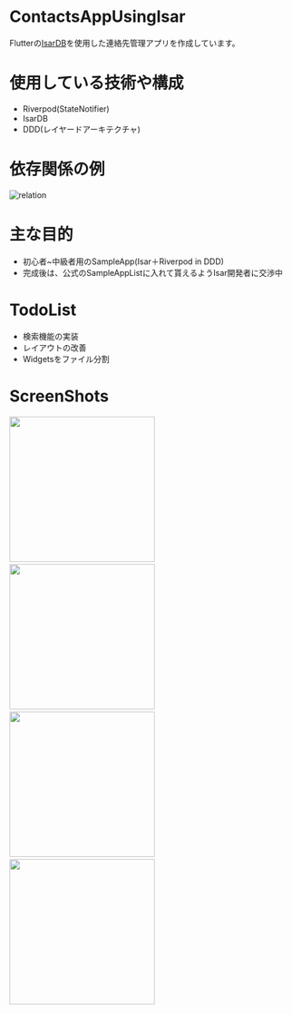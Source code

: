 # ContactsAppUsingIsar

Flutterの[IsarDB](https://github.com/isar/isar)を使用した連絡先管理アプリを作成しています。

# 使用している技術や構成
- Riverpod(StateNotifier)
- IsarDB
- DDD(レイヤードアーキテクチャ)

# 依存関係の例
![relation](https://user-images.githubusercontent.com/42883378/202861865-ba1ee5f1-d2af-425e-9972-1ab39da265b5.png)

# 主な目的
- 初心者~中級者用のSampleApp(Isar＋Riverpod in DDD)
- 完成後は、公式のSampleAppListに入れて貰えるようIsar開発者に交渉中

# TodoList
- 検索機能の実装
- レイアウトの改善
- Widgetsをファイル分割

# ScreenShots
<img src="https://user-images.githubusercontent.com/42883378/202862398-0e62fc87-a519-4d74-b7b3-cee542eee6c0.png" width="256">　<img src="https://user-images.githubusercontent.com/42883378/202862401-535691b1-bc6a-4b10-8205-76660f519f6a.png" width="256">　<img src="https://user-images.githubusercontent.com/42883378/202862403-ce1b4b1b-b8eb-446a-a3d6-54df589b1aa1.png" width="256">　<img src="https://user-images.githubusercontent.com/42883378/202862408-63216915-065b-4d1f-8dab-58145e3aec14.png" width="256">


